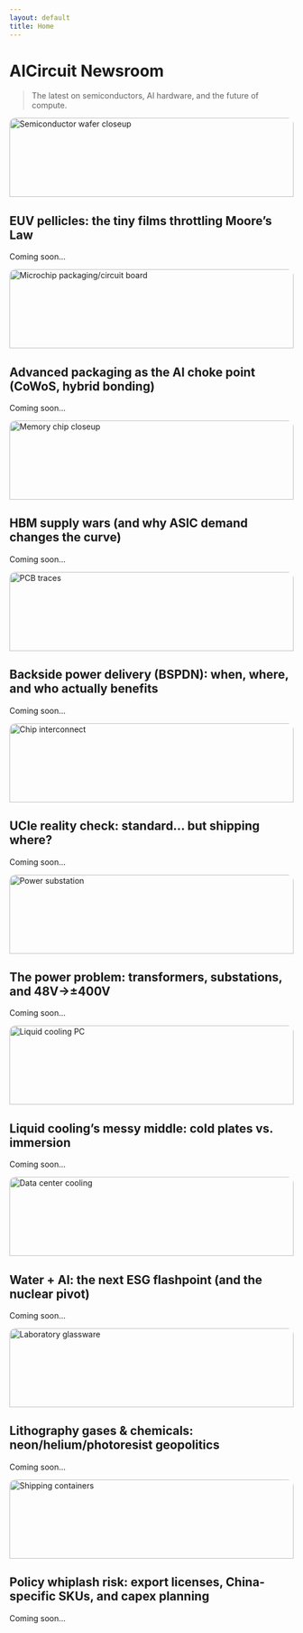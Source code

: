```yaml
---
layout: default
title: Home
---
```



# AICircuit Newsroom

> The latest on semiconductors, AI hardware, and the future of compute.

<div class="news-grid">
	<div class="news-item">
		<img src="https://images.unsplash.com/photo-1518770660439-4636190af475?auto=format&fit=crop&w=600&q=80" alt="Semiconductor wafer closeup" style="width:100%;border-radius:0.7rem 0.7rem 0 0;max-height:140px;object-fit:cover;">
		<h2>EUV pellicles: the tiny films throttling Moore’s Law</h2>
		<p class="placeholder">Coming soon...</p>
	</div>
	<div class="news-item">
		<img src="https://images.unsplash.com/photo-1464983953574-0892a716854b?auto=format&fit=crop&w=600&q=80" alt="Microchip packaging/circuit board" style="width:100%;border-radius:0.7rem 0.7rem 0 0;max-height:140px;object-fit:cover;">
		<h2>Advanced packaging as the AI choke point (CoWoS, hybrid bonding)</h2>
		<p class="placeholder">Coming soon...</p>
	</div>
	<div class="news-item">
		<img src="https://images.unsplash.com/photo-1517336714731-489689fd1ca8?auto=format&fit=crop&w=600&q=80" alt="Memory chip closeup" style="width:100%;border-radius:0.7rem 0.7rem 0 0;max-height:140px;object-fit:cover;">
		<h2>HBM supply wars (and why ASIC demand changes the curve)</h2>
		<p class="placeholder">Coming soon...</p>
	</div>
	<div class="news-item">
		<img src="https://images.unsplash.com/photo-1506744038136-46273834b3fb?auto=format&fit=crop&w=600&q=80" alt="PCB traces" style="width:100%;border-radius:0.7rem 0.7rem 0 0;max-height:140px;object-fit:cover;">
		<h2>Backside power delivery (BSPDN): when, where, and who actually benefits</h2>
		<p class="placeholder">Coming soon...</p>
	</div>
	<div class="news-item">
		<img src="https://images.unsplash.com/photo-1519125323398-675f0ddb6308?auto=format&fit=crop&w=600&q=80" alt="Chip interconnect" style="width:100%;border-radius:0.7rem 0.7rem 0 0;max-height:140px;object-fit:cover;">
		<h2>UCIe reality check: standard… but shipping where?</h2>
		<p class="placeholder">Coming soon...</p>
	</div>
	<div class="news-item">
		<img src="https://images.unsplash.com/photo-1465101046530-73398c7f28ca?auto=format&fit=crop&w=600&q=80" alt="Power substation" style="width:100%;border-radius:0.7rem 0.7rem 0 0;max-height:140px;object-fit:cover;">
		<h2>The power problem: transformers, substations, and 48V→±400V</h2>
		<p class="placeholder">Coming soon...</p>
	</div>
	<div class="news-item">
		<img src="https://images.unsplash.com/photo-1519121782439-2c5f2c2a3b89?auto=format&fit=crop&w=600&q=80" alt="Liquid cooling PC" style="width:100%;border-radius:0.7rem 0.7rem 0 0;max-height:140px;object-fit:cover;">
		<h2>Liquid cooling’s messy middle: cold plates vs. immersion</h2>
		<p class="placeholder">Coming soon...</p>
	</div>
	<div class="news-item">
		<img src="https://images.unsplash.com/photo-1519389950473-47ba0277781c?auto=format&fit=crop&w=600&q=80" alt="Data center cooling" style="width:100%;border-radius:0.7rem 0.7rem 0 0;max-height:140px;object-fit:cover;">
		<h2>Water + AI: the next ESG flashpoint (and the nuclear pivot)</h2>
		<p class="placeholder">Coming soon...</p>
	</div>
	<div class="news-item">
		<img src="https://images.unsplash.com/photo-1465101178521-c1a9136a3b99?auto=format&fit=crop&w=600&q=80" alt="Laboratory glassware" style="width:100%;border-radius:0.7rem 0.7rem 0 0;max-height:140px;object-fit:cover;">
		<h2>Lithography gases & chemicals: neon/helium/photoresist geopolitics</h2>
		<p class="placeholder">Coming soon...</p>
	</div>
	<div class="news-item">
		<img src="https://images.unsplash.com/photo-1502767089025-6572583495b4?auto=format&fit=crop&w=600&q=80" alt="Shipping containers" style="width:100%;border-radius:0.7rem 0.7rem 0 0;max-height:140px;object-fit:cover;">
		<h2>Policy whiplash risk: export licenses, China-specific SKUs, and capex planning</h2>
		<p class="placeholder">Coming soon...</p>
	</div>
</div>
